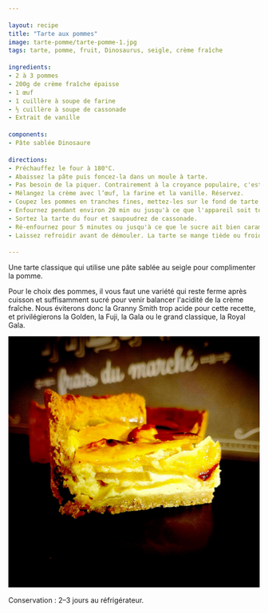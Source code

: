 ```yaml
---

layout: recipe
title: "Tarte aux pommes"
image: tarte-pomme/tarte-pomme-1.jpg
tags: tarte, pomme, fruit, Dinosaurus, seigle, crème fraîche

ingredients:
- 2 à 3 pommes
- 200g de crème fraîche épaisse
- 1 œuf
- 1 cuillère à soupe de farine
- ½ cuillère à soupe de cassonade
- Extrait de vanille

components:
- Pâte sablée Dinosaure

directions:
- Préchauffez le four à 180°C.
- Abaissez la pâte puis foncez-la dans un moule à tarte. 
- Pas besoin de la piquer. Contrairement à la croyance populaire, c'est en la piquant qu'on risque de la rendre humide avec l'appareil, surtout la crème prise à la cuisson, et pas l'inverse – et c'est Thierry Marx qui l'a découvert avec l'aide du physico-chimiste Raphaël Haumont. Après si vous tenez absolument à piquer, vous pouvez appliquer du blanc d’œuf et la passer 3 minutes au four pour créer une couche d'imperméabilisation.
- Mélangez la crème avec l’œuf, la farine et la vanille. Réservez.
- Coupez les pommes en tranches fines, mettez-les sur le fond de tarte et versez la préparation par dessus. 
- Enfournez pendant environ 20 min ou jusqu'à ce que l'appareil soit tout juste pris.
- Sortez la tarte du four et saupoudrez de cassonade. 
- Ré-enfournez pour 5 minutes ou jusqu'à ce que le sucre ait bien caramélisé. 
- Laissez refroidir avant de démouler. La tarte se mange tiède ou froide. 

---
```


Une tarte classique qui utilise une pâte sablée au seigle pour complimenter la pomme. 

Pour le choix des pommes, il vous faut une variété qui reste ferme après cuisson et suffisamment sucré pour venir balancer l'acidité de la crème fraîche. Nous éviterons donc la Granny Smith trop acide pour cette recette, et privilégierons la Golden, la Fuji, la Gala ou le grand classique, la Royal Gala. 

![Il faut des belles couches de pomme lovées dans un appareil bien crémeux.](../images/tarte-pomme/tarte-pomme-2.jpg)

Conservation&nbsp;: 2–3 jours au réfrigérateur.
